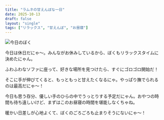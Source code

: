 ```yaml
---
title: "ラムネの甘えんぼな一日"
date: 2025-10-13
draft: false
layout: "single"
tags: ["リラックス", "甘えんぼ", "お昼寝"]
---
```


![今日のぼく](/images/cat-2025-10-13T10-10-46.jpg)

今日は休日だにゃ〜。みんながお休みしているから、ぼくもリラックスタイムに決めたにゃん。

ふわふわなソファに座って、好きな場所を見つけたら、すぐにゴロゴロ開始だ！  

そこに手が伸びてくると、もっともっと甘えたくなるにゃ。やっぱり撫でられるのは最高だにゃ〜！  

今日も思う存分、優しい手のひらの中でうっとりする予定だにゃん。おやつの時間も待ち遠しいけど、まずはこのお昼寝の時間を堪能しなくちゃね。  

暖かい日差しが心地よくて、ぼくのごろごろも止まりそうにないにゃ〜！